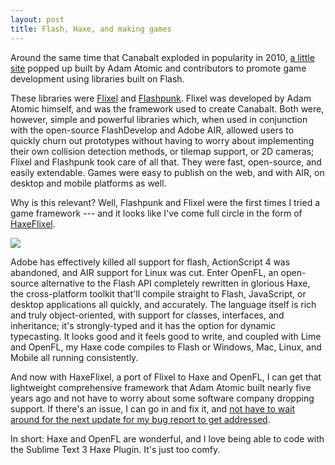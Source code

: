 ```yaml
---
layout: post
title: Flash, Haxe, and making games
---
```


Around the same time that Canabalt exploded in popularity in 2010, [a little site](http://flashgamedojo.com/) popped up built by Adam Atomic and contributors to promote game development using libraries built on Flash.

These libraries were [Flixel](http://www.flixel.org) and [Flashpunk](http://www.useflashpunk.net). Flixel was developed by Adam Atomic himself, and was the framework used to create Canabalt. Both were, however, simple and powerful libraries which, when used in conjunction with the open-source FlashDevelop and Adobe AIR, allowed users to quickly churn out prototypes without having to worry about implementing their own collision detection methods, or tilemap support, or 2D cameras; Flixel and Flashpunk took care of all that. They were fast, open-source, and easily extendable. Games were easy to publish on the web, and with AIR, on desktop and mobile platforms as well.

Why is this relevant? Well, Flashpunk and Flixel were the first times I tried a game framework --- and it looks like I've come full circle in the form of [HaxeFlixel](http://haxeflixel.com/). 

<div class="img-container">
<img src="{{ site.url }}/static/assets/haxeflixel.png" />
</div>

Adobe has effectively killed all support for flash, ActionScript 4 was abandoned, and AIR support for Linux was cut. Enter OpenFL, an open-source alternative to the Flash API completely rewritten in glorious Haxe, the cross-platform toolkit that'll compile straight to Flash, JavaScript, or desktop applications all quickly, and accurately. The language itself is rich and truly object-oriented, with support for classes, interfaces, and inheritance; it's strongly-typed and it has the option for dynamic typecasting. It looks good and it feels good to write, and coupled with Lime and OpenFL, my Haxe code compiles to Flash or Windows, Mac, Linux, and Mobile all running consistently.

And now with HaxeFlixel, a port of Flixel to Haxe and OpenFL, I can get that lightweight comprehensive framework that Adam Atomic built nearly five years ago and not have to worry about some software company dropping support. If there's an issue, I can go in and fix it, and [not have to wait around for the next update for my bug report to get addressed](http://issuetracker.unity3d.com/).

In short: Haxe and OpenFL are wonderful, and I love being able to code with the Sublime Text 3 Haxe Plugin. It's just too comfy.

